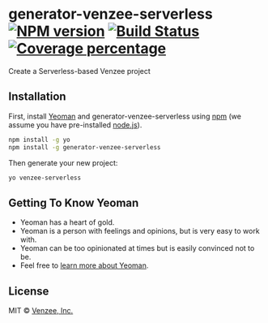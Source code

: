 # generator-venzee-serverless [![NPM version][npm-image]][npm-url] [![Build Status][codeship-image]][codeship-url] [![Coverage percentage][coveralls-image]][coveralls-url]

Create a Serverless-based Venzee project

## Installation

First, install [Yeoman](http://yeoman.io) and generator-venzee-serverless using [npm](https://www.npmjs.com/) (we assume you have pre-installed [node.js](https://nodejs.org/)).

```bash
npm install -g yo
npm install -g generator-venzee-serverless
```

Then generate your new project:

```bash
yo venzee-serverless
```

## Getting To Know Yeoman

 * Yeoman has a heart of gold.
 * Yeoman is a person with feelings and opinions, but is very easy to work with.
 * Yeoman can be too opinionated at times but is easily convinced not to be.
 * Feel free to [learn more about Yeoman](http://yeoman.io/).

## License

MIT © [Venzee, Inc.](https://venzee.com)


[npm-image]: https://badge.fury.io/js/generator-venzee-serverless.svg
[npm-url]: https://npmjs.org/package/generator-venzee-serverless
[codeship-image]: https://app.codeship.com/projects/9028a000-d498-0135-03e8-622b624e9d8e/status?branch=master
[codeship-url]: https://app.codeship.com/projects/263059
[coveralls-image]: https://coveralls.io/repos/github/venzee/generator-venzee-serverless/badge.svg?branch=master
[coveralls-url]: https://coveralls.io/github/venzee/generator-venzee-serverless
